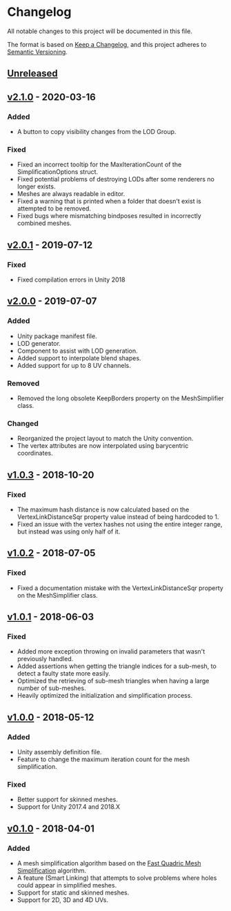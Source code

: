 # Changelog
All notable changes to this project will be documented in this file.

The format is based on [Keep a Changelog](https://keepachangelog.com/en/1.0.0/),
and this project adheres to [Semantic Versioning](https://semver.org/spec/v2.0.0.html).

## [Unreleased]

## [v2.1.0] - 2020-03-16
### Added
- A button to copy visibility changes from the LOD Group.

### Fixed
- Fixed an incorrect tooltip for the MaxIterationCount of the SimplificationOptions struct.
- Fixed potential problems of destroying LODs after some renderers no longer exists.
- Meshes are always readable in editor.
- Fixed a warning that is printed when a folder that doesn't exist is attempted to be removed.
- Fixed bugs where mismatching bindposes resulted in incorrectly combined meshes.

## [v2.0.1] - 2019-07-12
### Fixed
- Fixed compilation errors in Unity 2018

## [v2.0.0] - 2019-07-07
### Added
- Unity package manifest file.
- LOD generator.
- Component to assist with LOD generation.
- Added support to interpolate blend shapes.
- Added support for up to 8 UV channels.

### Removed
- Removed the long obsolete KeepBorders property on the MeshSimplifier class.

### Changed
- Reorganized the project layout to match the Unity convention.
- The vertex attributes are now interpolated using barycentric coordinates.

## [v1.0.3] - 2018-10-20
### Fixed
- The maximum hash distance is now calculated based on the VertexLinkDistanceSqr property value instead of being hardcoded to 1.
- Fixed an issue with the vertex hashes not using the entire integer range, but instead was using only half of it.

## [v1.0.2] - 2018-07-05
### Fixed
- Fixed a documentation mistake with the VertexLinkDistanceSqr property on the MeshSimplifier class.

## [v1.0.1] - 2018-06-03
### Fixed
- Added more exception throwing on invalid parameters that wasn't previously handled.
- Added assertions when getting the triangle indices for a sub-mesh, to detect a faulty state more easily.
- Optimized the retrieving of sub-mesh triangles when having a large number of sub-meshes.
- Heavily optimized the initialization and simplification process.

## [v1.0.0] - 2018-05-12
### Added
- Unity assembly definition file.
- Feature to change the maximum iteration count for the mesh simplification.

### Fixed
- Better support for skinned meshes.
- Support for Unity 2017.4 and 2018.X

## [v0.1.0] - 2018-04-01
### Added
- A mesh simplification algorithm based on the [Fast Quadric Mesh Simplification](https://github.com/sp4cerat/Fast-Quadric-Mesh-Simplification) algorithm.
- A feature (Smart Linking) that attempts to solve problems where holes could appear in simplified meshes.
- Support for static and skinned meshes.
- Support for 2D, 3D and 4D UVs.

[Unreleased]: https://github.com/Whinarn/UnityMeshSimplifier/compare/v2.1.0...HEAD
[v2.1.0]: https://github.com/Whinarn/UnityMeshSimplifier/compare/v2.0.1...v2.1.0
[v2.0.1]: https://github.com/Whinarn/UnityMeshSimplifier/compare/v2.0.0...v2.0.1
[v2.0.0]: https://github.com/Whinarn/UnityMeshSimplifier/compare/v1.0.3...v2.0.0
[v1.0.3]: https://github.com/Whinarn/UnityMeshSimplifier/compare/v1.0.2...v1.0.3
[v1.0.2]: https://github.com/Whinarn/UnityMeshSimplifier/compare/v1.0.1...v1.0.2
[v1.0.1]: https://github.com/Whinarn/UnityMeshSimplifier/compare/v1.0.0...v1.0.1
[v1.0.0]: https://github.com/Whinarn/UnityMeshSimplifier/compare/v0.1.0...v1.0.0
[v0.1.0]: https://github.com/Whinarn/UnityMeshSimplifier/releases/tag/v0.1.0
